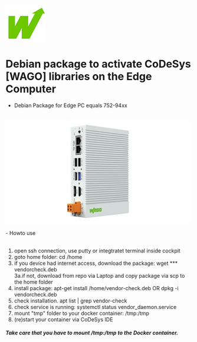 <p align="left">
<img src="images/wago.png"
     alt="wago logo"
     title="wago logo"/>

# Debian package to activate CoDeSys [WAGO] libraries on the Edge Computer
- Debian Package for Edge PC equals 752-94xx<br><br>

</p>
<p align="left">
<img src="images/Edge-PC.jpg"
     alt="Edge-PC"
     title="Edge-PC"/>
</p>
- Howto use<br><br>

1. open ssh connection, use putty or integtratet terminal inside cockpit<br>
2. goto home folder: cd /home<br>
3. if you device had internet access, download the package: wget *** vendorcheck.deb<br>
3a.if not, download from repo via Laptop and copy package via scp to the home folder<br>
4. install package: apt-get install /home/vendor-check.deb  OR  dpkg -i vendorcheck.deb<br>
5. check installation. apt list | grep vendor-check<br>
6. check service is running: systemctl status vendor_daemon.service<br>
7. mount "tmp" folder to your docker container: /tmp:/tmp<br>
8. (re)start your container via CoDeSys IDE<br> 

<H5>Take care that you have to mount /tmp:/tmp to the Docker container.</H5>
<br>



